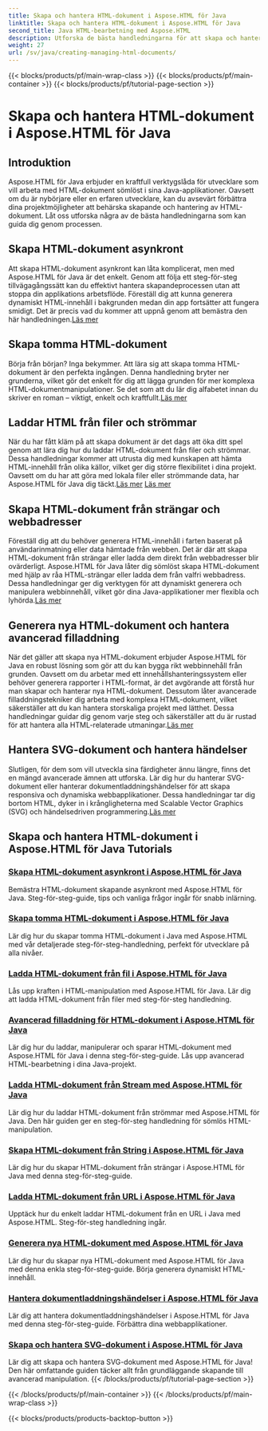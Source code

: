 ```yaml
---
title: Skapa och hantera HTML-dokument i Aspose.HTML för Java
linktitle: Skapa och hantera HTML-dokument i Aspose.HTML för Java
second_title: Java HTML-bearbetning med Aspose.HTML
description: Utforska de bästa handledningarna för att skapa och hantera HTML-dokument med Aspose.HTML för Java. Perfekt för Java-utvecklare som söker detaljerade steg-för-steg-guider.
weight: 27
url: /sv/java/creating-managing-html-documents/
---
```


{{< blocks/products/pf/main-wrap-class >}}
{{< blocks/products/pf/main-container >}}
{{< blocks/products/pf/tutorial-page-section >}}

# Skapa och hantera HTML-dokument i Aspose.HTML för Java

## Introduktion

Aspose.HTML för Java erbjuder en kraftfull verktygslåda för utvecklare som vill arbeta med HTML-dokument sömlöst i sina Java-applikationer. Oavsett om du är nybörjare eller en erfaren utvecklare, kan du avsevärt förbättra dina projektmöjligheter att behärska skapande och hantering av HTML-dokument. Låt oss utforska några av de bästa handledningarna som kan guida dig genom processen.

## Skapa HTML-dokument asynkront

 Att skapa HTML-dokument asynkront kan låta komplicerat, men med Aspose.HTML för Java är det enkelt. Genom att följa ett steg-för-steg tillvägagångssätt kan du effektivt hantera skapandeprocessen utan att stoppa din applikations arbetsflöde. Föreställ dig att kunna generera dynamiskt HTML-innehåll i bakgrunden medan din app fortsätter att fungera smidigt. Det är precis vad du kommer att uppnå genom att bemästra den här handledningen.[Läs mer](./create-html-documents-async/)

## Skapa tomma HTML-dokument

Börja från början? Inga bekymmer. Att lära sig att skapa tomma HTML-dokument är den perfekta ingången. Denna handledning bryter ner grunderna, vilket gör det enkelt för dig att lägga grunden för mer komplexa HTML-dokumentmanipulationer. Se det som att du lär dig alfabetet innan du skriver en roman – viktigt, enkelt och kraftfullt.[Läs mer](./create-empty-html-documents/)

## Laddar HTML från filer och strömmar

 När du har fått kläm på att skapa dokument är det dags att öka ditt spel genom att lära dig hur du laddar HTML-dokument från filer och strömmar. Dessa handledningar kommer att utrusta dig med kunskapen att hämta HTML-innehåll från olika källor, vilket ger dig större flexibilitet i dina projekt. Oavsett om du har att göra med lokala filer eller strömmande data, har Aspose.HTML för Java dig täckt.[Läs mer](./load-html-documents-from-file/) [Läs mer](./load-html-documents-from-stream/)

## Skapa HTML-dokument från strängar och webbadresser

Föreställ dig att du behöver generera HTML-innehåll i farten baserat på användarinmatning eller data hämtade från webben. Det är där att skapa HTML-dokument från strängar eller ladda dem direkt från webbadresser blir ovärderligt. Aspose.HTML för Java låter dig sömlöst skapa HTML-dokument med hjälp av råa HTML-strängar eller ladda dem från valfri webbadress. Dessa handledningar ger dig verktygen för att dynamiskt generera och manipulera webbinnehåll, vilket gör dina Java-applikationer mer flexibla och lyhörda.[Läs mer](./create-html-documents-from-string/)

## Generera nya HTML-dokument och hantera avancerad filladdning

När det gäller att skapa nya HTML-dokument erbjuder Aspose.HTML för Java en robust lösning som gör att du kan bygga rikt webbinnehåll från grunden. Oavsett om du arbetar med ett innehållshanteringssystem eller behöver generera rapporter i HTML-format, är det avgörande att förstå hur man skapar och hanterar nya HTML-dokument. Dessutom låter avancerade filladdningstekniker dig arbeta med komplexa HTML-dokument, vilket säkerställer att du kan hantera storskaliga projekt med lätthet. Dessa handledningar guidar dig genom varje steg och säkerställer att du är rustad för att hantera alla HTML-relaterade utmaningar.[Läs mer](./generate-new-html-documents/)

## Hantera SVG-dokument och hantera händelser

 Slutligen, för dem som vill utveckla sina färdigheter ännu längre, finns det en mängd avancerade ämnen att utforska. Lär dig hur du hanterar SVG-dokument eller hanterar dokumentladdningshändelser för att skapa responsiva och dynamiska webbapplikationer. Dessa handledningar tar dig bortom HTML, dyker in i krångligheterna med Scalable Vector Graphics (SVG) och händelsedriven programmering.[Läs mer](./create-manage-svg-documents/)

## Skapa och hantera HTML-dokument i Aspose.HTML för Java Tutorials
### [Skapa HTML-dokument asynkront i Aspose.HTML för Java](./create-html-documents-async/)
Bemästra HTML-dokument skapande asynkront med Aspose.HTML för Java. Steg-för-steg-guide, tips och vanliga frågor ingår för snabb inlärning.
### [Skapa tomma HTML-dokument i Aspose.HTML för Java](./create-empty-html-documents/)
Lär dig hur du skapar tomma HTML-dokument i Java med Aspose.HTML med vår detaljerade steg-för-steg-handledning, perfekt för utvecklare på alla nivåer.
### [Ladda HTML-dokument från fil i Aspose.HTML för Java](./load-html-documents-from-file/)
Lås upp kraften i HTML-manipulation med Aspose.HTML för Java. Lär dig att ladda HTML-dokument från filer med steg-för-steg handledning.
### [Avancerad filladdning för HTML-dokument i Aspose.HTML för Java](./advanced-file-loading-html-documents/)
Lär dig hur du laddar, manipulerar och sparar HTML-dokument med Aspose.HTML för Java i denna steg-för-steg-guide. Lås upp avancerad HTML-bearbetning i dina Java-projekt.
### [Ladda HTML-dokument från Stream med Aspose.HTML för Java](./load-html-documents-from-stream/)
Lär dig hur du laddar HTML-dokument från strömmar med Aspose.HTML för Java. Den här guiden ger en steg-för-steg handledning för sömlös HTML-manipulation.
### [Skapa HTML-dokument från String i Aspose.HTML för Java](./create-html-documents-from-string/)
Lär dig hur du skapar HTML-dokument från strängar i Aspose.HTML för Java med denna steg-för-steg-guide.
### [Ladda HTML-dokument från URL i Aspose.HTML för Java](./load-html-documents-from-url/)
Upptäck hur du enkelt laddar HTML-dokument från en URL i Java med Aspose.HTML. Steg-för-steg handledning ingår.
### [Generera nya HTML-dokument med Aspose.HTML för Java](./generate-new-html-documents/)
Lär dig hur du skapar nya HTML-dokument med Aspose.HTML för Java med denna enkla steg-för-steg-guide. Börja generera dynamiskt HTML-innehåll.
### [Hantera dokumentladdningshändelser i Aspose.HTML för Java](./handle-document-load-events/)
Lär dig att hantera dokumentladdningshändelser i Aspose.HTML för Java med denna steg-för-steg-guide. Förbättra dina webbapplikationer.
### [Skapa och hantera SVG-dokument i Aspose.HTML för Java](./create-manage-svg-documents/)
Lär dig att skapa och hantera SVG-dokument med Aspose.HTML för Java! Den här omfattande guiden täcker allt från grundläggande skapande till avancerad manipulation.
{{< /blocks/products/pf/tutorial-page-section >}}

{{< /blocks/products/pf/main-container >}}
{{< /blocks/products/pf/main-wrap-class >}}

{{< blocks/products/products-backtop-button >}}
